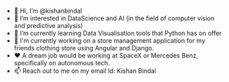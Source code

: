 - 👋 Hi, I’m @kishanbindal
- 👀 I’m interested in DataScience and AI (in the field of computer vision and predictive analysis)
- 🌱 I’m currently learning Data Visualisation tools that Python has on offer
- 💪 I'm currently working on a store management application for my friends clothing store using Angular and Django.
- ❤ A dream job would be working at SpaceX or Mercedes Benz, specifically on autonomous tech.
- 📫 Reach out to me on my email Id: Kishan Bindal

<!---
kishanbindal/kishanbindal is a ✨ special ✨ repository because its `README.md` (this file) appears on your GitHub profile.
You can click the Preview link to take a look at your changes.
--->

